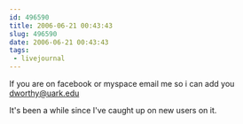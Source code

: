 ```yaml
---
id: 496590
title: 2006-06-21 00:43:43
slug: 496590
date: 2006-06-21 00:43:43tags: 
 - livejournal
---
```


If you are on facebook or myspace email me so i can add you dworthy@uark.edu  
  
It's been a while since I've caught up on new users on it.
